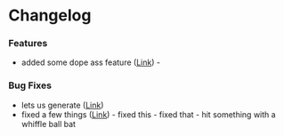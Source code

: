 # Changelog


### Features
  -  added some dope ass feature ([Link](https://gitlab.com/ROMVoid95/TestRepo/commit/381e06179348b2a))
    - 

### Bug Fixes
  -  lets us generate ([Link](https://gitlab.com/ROMVoid95/TestRepo/commit/dfe3497817b185f))
  -  fixed a few things ([Link](https://gitlab.com/ROMVoid95/TestRepo/commit/932dfa3df4b6c71))
    - fixed this 
    - fixed that 
    - hit something with a whiffle ball bat 

